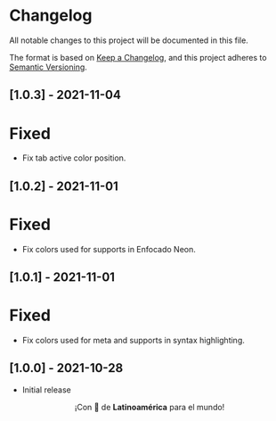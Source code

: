 # Changelog

All notable changes to this project will be documented in this file.

The format is based on [Keep a Changelog](https://keepachangelog.com/en/1.0.0/), and this project adheres to [Semantic Versioning](https://semver.org/spec/v2.0.0.html).

## [1.0.3] - 2021-11-04

# Fixed

- Fix tab active color position.

## [1.0.2] - 2021-11-01

# Fixed

- Fix colors used for supports in Enfocado Neon.

## [1.0.1] - 2021-11-01

# Fixed

- Fix colors used for meta and supports in syntax highlighting.

## [1.0.0] - 2021-10-28

- Initial release

<p align="center">¡Con 💖 de <strong>Latinoamérica</strong> para el mundo!</p>
